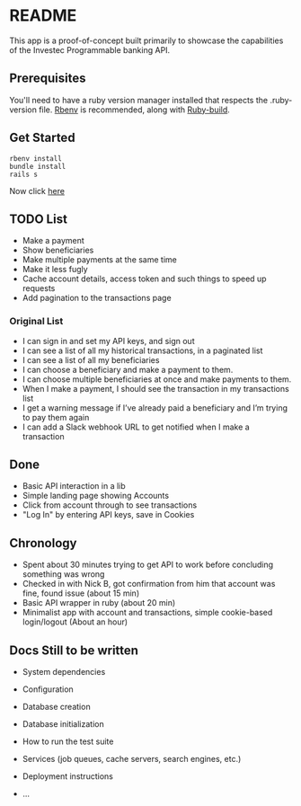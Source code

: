 # README

This app is a proof-of-concept built primarily to showcase the capabilities of the Investec Programmable banking API.

## Prerequisites

You'll need to have a ruby version manager installed that respects the .ruby-version file. [Rbenv](https://github.com/rbenv/rbenv) is recommended, along with [Ruby-build](https://github.com/rbenv/ruby-build#readme).

## Get Started

```
rbenv install
bundle install
rails s
```

Now click [here](http://localhost:3000)

## TODO List

 - Make a payment
 - Show beneficiaries
 - Make multiple payments at the same time
 - Make it less fugly
 - Cache account details, access token and such things to speed up requests
 - Add pagination to the transactions page


 ### Original List

- I can sign in and set my API keys, and sign out
- I can see a list of all my historical transactions, in a paginated list
- I can see a list of all my beneficiaries
- I can choose a beneficiary and make a payment to them.
- I can choose multiple beneficiaries at once and make payments to them.
- When I make a payment, I should see the transaction in my transactions list
- I get a warning message if I’ve already paid a beneficiary and I’m trying to pay them again
- I can add a Slack webhook URL to get notified when I make a transaction

## Done

 - Basic API interaction in a lib
 - Simple landing page showing Accounts
 - Click from account through to see transactions 
 - "Log In" by entering API keys, save in Cookies
 

## Chronology

 - Spent about 30 minutes trying to get API to work before concluding something was wrong
 - Checked in with Nick B, got confirmation from him that account was fine, found issue (about 15 min)
 - Basic API wrapper in ruby (about 20 min)
 - Minimalist app with account and transactions, simple cookie-based login/logout (About an hour)

## Docs Still to be written

* System dependencies

* Configuration

* Database creation

* Database initialization

* How to run the test suite

* Services (job queues, cache servers, search engines, etc.)

* Deployment instructions

* ...